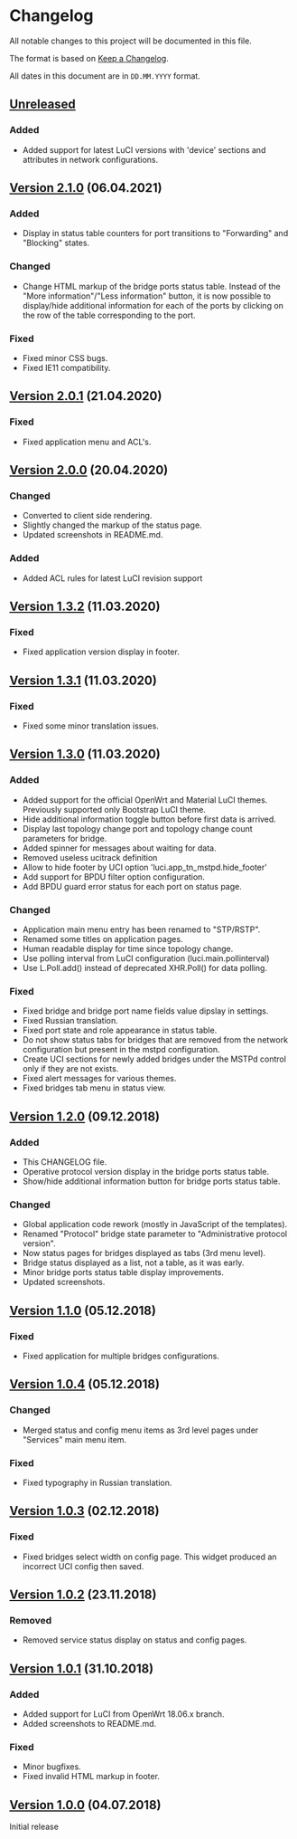 # Changelog

All notable changes to this project will be documented in this file.

The format is based on [Keep a Changelog](https://keepachangelog.com/en/1.0.0/).

All dates in this document are in `DD.MM.YYYY` format.

## [Unreleased]

### Added
- Added support for latest LuCI versions with 'device' sections
  and attributes in network configurations.

## [Version 2.1.0] (06.04.2021)
### Added
- Display in status table counters for port transitions to "Forwarding"
  and "Blocking" states.

### Changed
- Change HTML markup of the bridge ports status table. Instead of the
  "More information"/"Less information" button, it is now possible to
  display/hide additional information for each of the ports by clicking
  on the row of the table corresponding to the port.

### Fixed
- Fixed minor CSS bugs.
- Fixed IE11 compatibility.

## [Version 2.0.1] (21.04.2020)
### Fixed
- Fixed application menu and ACL's.

## [Version 2.0.0] (20.04.2020)
### Changed
- Converted to client side rendering.
- Slightly changed the markup of the status page.
- Updated screenshots in README.md.

### Added
- Added ACL rules for latest LuCI revision support

## [Version 1.3.2] (11.03.2020)
### Fixed
- Fixed application version display in footer.

## [Version 1.3.1] (11.03.2020)
### Fixed
- Fixed some minor translation issues.

## [Version 1.3.0] (11.03.2020)
### Added
- Added support for the official OpenWrt and Material LuCI themes.
  Previously supported only Bootstrap LuCI theme.
- Hide additional information toggle button before first data is arrived.
- Display last topology change port and topology change count parameters
  for bridge.
- Added spinner for messages about waiting for data.
- Removed useless ucitrack definition
- Allow to hide footer by UCI option 'luci.app_tn_mstpd.hide_footer'
- Add support for BPDU filter option configuration.
- Add BPDU guard error status for each port on status page.

### Changed
- Application main menu entry has been renamed to "STP/RSTP".
- Renamed some titles on application pages.
- Human readable display for time since topology change.
- Use polling interval from LuCI configuration (luci.main.pollinterval)
- Use L.Poll.add() instead of deprecated XHR.Poll() for data polling.

### Fixed
- Fixed bridge and bridge port name fields value dipslay in settings.
- Fixed Russian translation.
- Fixed port state and role appearance in status table.
- Do not show status tabs for bridges that are removed from the network
  configuration but present in the mstpd configuration.
- Create UCI sections for newly added bridges under the MSTPd control only
  if they are not exists.
- Fixed alert messages for various themes.
- Fixed bridges tab menu in status view.

## [Version 1.2.0] (09.12.2018)
### Added
- This CHANGELOG file.
- Operative protocol version display in the bridge ports status table.
- Show/hide additional information button for bridge ports status table.

### Changed
- Global application code rework (mostly in JavaScript of the templates).
- Renamed "Protocol" bridge state parameter to "Administrative protocol version".
- Now status pages for bridges displayed as tabs (3rd menu level).
- Bridge status displayed as a list, not a table, as it was early.
- Minor bridge ports status table display improvements.
- Updated screenshots.

## [Version 1.1.0] (05.12.2018)
### Fixed
- Fixed application for multiple bridges configurations.

## [Version 1.0.4] (05.12.2018)
### Changed
- Merged status and config menu items as 3rd level pages under "Services"
  main menu item.

### Fixed
- Fixed typography in Russian translation.

## [Version 1.0.3] (02.12.2018)
### Fixed
- Fixed bridges select width on config page. This widget produced
  an incorrect UCI config then saved.

## [Version 1.0.2] (23.11.2018)
### Removed
- Removed service status display on status and config pages.

## [Version 1.0.1] (31.10.2018)
### Added
- Added support for LuCI from OpenWrt 18.06.x branch.
- Added screenshots to README.md.

### Fixed
- Minor bugfixes.
- Fixed invalid HTML markup in footer.

## [Version 1.0.0] (04.07.2018)

Initial release

[Unreleased]: https://github.com/tano-systems/luci-app-tn-mstpd/tree/master
[Version 2.1.0]: https://github.com/tano-systems/luci-app-tn-mstpd/releases/tag/v2.1.0
[Version 2.0.1]: https://github.com/tano-systems/luci-app-tn-mstpd/releases/tag/v2.0.1
[Version 2.0.0]: https://github.com/tano-systems/luci-app-tn-mstpd/releases/tag/v2.0.0
[Version 1.3.2]: https://github.com/tano-systems/luci-app-tn-mstpd/releases/tag/v1.3.2
[Version 1.3.1]: https://github.com/tano-systems/luci-app-tn-mstpd/releases/tag/v1.3.1
[Version 1.3.0]: https://github.com/tano-systems/luci-app-tn-mstpd/releases/tag/v1.3.0
[Version 1.2.0]: https://github.com/tano-systems/luci-app-tn-mstpd/releases/tag/v1.2.0
[Version 1.1.0]: https://github.com/tano-systems/luci-app-tn-mstpd/releases/tag/v1.1.0
[Version 1.0.4]: https://github.com/tano-systems/luci-app-tn-mstpd/releases/tag/v1.0.4
[Version 1.0.3]: https://github.com/tano-systems/luci-app-tn-mstpd/releases/tag/v1.0.3
[Version 1.0.2]: https://github.com/tano-systems/luci-app-tn-mstpd/releases/tag/v1.0.2
[Version 1.0.1]: https://github.com/tano-systems/luci-app-tn-mstpd/releases/tag/v1.0.1
[Version 1.0.0]: https://github.com/tano-systems/luci-app-tn-mstpd/releases/tag/v1.0.0

